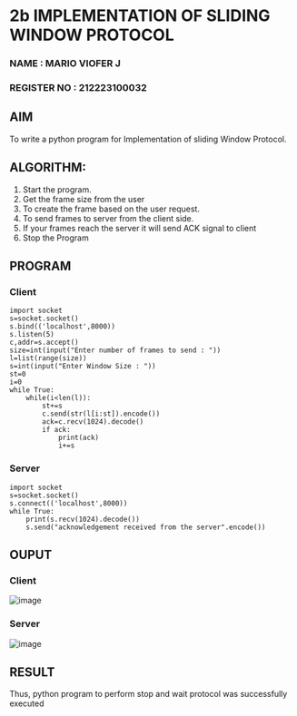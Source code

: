 # 2b IMPLEMENTATION OF SLIDING WINDOW PROTOCOL
### NAME : MARIO VIOFER J
### REGISTER NO : 212223100032
## AIM
To write a python program for Implementation of sliding Window Protocol.
## ALGORITHM:
1. Start the program.
2. Get the frame size from the user
3. To create the frame based on the user request.
4. To send frames to server from the client side.
5. If your frames reach the server it will send ACK signal to client
6. Stop the Program
## PROGRAM
### Client 
~~~
import socket
s=socket.socket()
s.bind(('localhost',8000))
s.listen(5)
c,addr=s.accept()
size=int(input("Enter number of frames to send : "))
l=list(range(size))
s=int(input("Enter Window Size : "))
st=0
i=0
while True:
    while(i<len(l)):
        st+=s
        c.send(str(l[i:st]).encode())
        ack=c.recv(1024).decode()
        if ack:
            print(ack)
            i+=s
~~~
### Server 
~~~
import socket
s=socket.socket()
s.connect(('localhost',8000))
while True:
    print(s.recv(1024).decode())
    s.send("acknowledgement received from the server".encode())
~~~
## OUPUT
### Client
![image](https://github.com/user-attachments/assets/f479d4c4-ef07-49d8-b040-e367ac392277)

### Server
![image](https://github.com/user-attachments/assets/85378ec6-c07e-4ca8-8c30-6c537f18caca)

## RESULT
Thus, python program to perform stop and wait protocol was successfully executed
